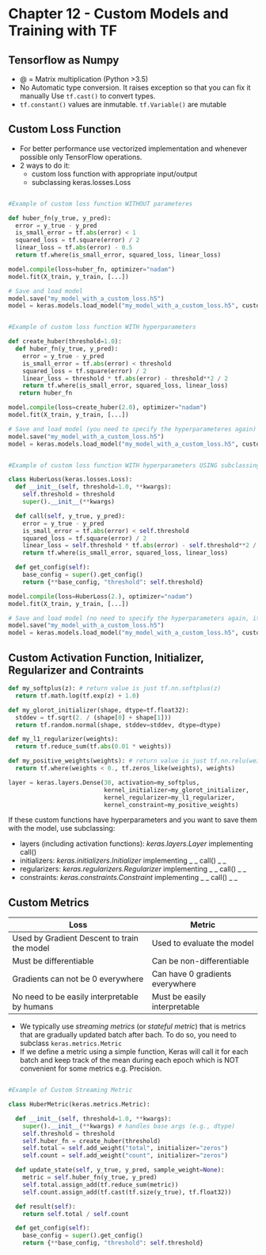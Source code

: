 # Chapter 12 - Custom Models and Training with TF

## Tensorflow as Numpy

- @ = Matrix multiplication (Python >3.5)
- No Automatic type conversion. It raises exception so that you can fix it manually
Use `tf.cast()` to convert types.
- `tf.constant()` values are inmutable. `tf.Variable()` are mutable

## Custom Loss Function
- For better performance use vectorized implementation and whenever possible only TensorFlow operations.
- 2 ways to do it:
  - custom loss function with appropriate input/output
  - subclassing keras.losses.Loss

```python

#Example of custom loss function WITHOUT parameteres

def huber_fn(y_true, y_pred):
  error = y_true - y_pred
  is_small_error = tf.abs(error) < 1
  squared_loss = tf.square(error) / 2
  linear_loss = tf.abs(error) - 0.5
  return tf.where(is_small_error, squared_loss, linear_loss)

model.compile(loss=huber_fn, optimizer="nadam")
model.fit(X_train, y_train, [...])

# Save and load model
model.save("my_model_with_a_custom_loss.h5")
model = keras.models.load_model("my_model_with_a_custom_loss.h5", custom_objects={"huber_fn": huber_fn})
```

```python

#Example of custom loss function WITH hyperparameters

def create_huber(threshold=1.0):
  def huber_fn(y_true, y_pred):
    error = y_true - y_pred
    is_small_error = tf.abs(error) < threshold
    squared_loss = tf.square(error) / 2
    linear_loss = threshold * tf.abs(error) - threshold**2 / 2
    return tf.where(is_small_error, squared_loss, linear_loss)
   return huber_fn

model.compile(loss=create_huber(2.0), optimizer="nadam")
model.fit(X_train, y_train, [...])

# Save and load model (you need to specify the hyperparameteres again)
model.save("my_model_with_a_custom_loss.h5")
model = keras.models.load_model("my_model_with_a_custom_loss.h5", custom_objects={"huber_fn": create_huber(2.0)})
```

```python

#Example of custom loss function WITH hyperparameters USING subclassing

class HuberLoss(keras.losses.Loss):
  def __init__(self, threshold=1.0, **kwargs):
    self.threshold = threshold
    super().__init__(**kwargs)

  def call(self, y_true, y_pred):
    error = y_true - y_pred
    is_small_error = tf.abs(error) < self.threshold
    squared_loss = tf.square(error) / 2
    linear_loss = self.threshold * tf.abs(error) - self.threshold**2 / 2
    return tf.where(is_small_error, squared_loss, linear_loss)

  def get_config(self):
    base_config = super().get_config()
    return {**base_config, "threshold": self.threshold}

model.compile(loss=HuberLoss(2.), optimizer="nadam")
model.fit(X_train, y_train, [...])

# Save and load model (no need to specify the hyperparameters again, it is saved with the model)
model.save("my_model_with_a_custom_loss.h5")
model = keras.models.load_model("my_model_with_a_custom_loss.h5", custom_objects={"HuberLoss": HuberLoss})
```

## Custom Activation Function, Initializer, Regularizer and Contraints

```python
def my_softplus(z): # return value is just tf.nn.softplus(z)
  return tf.math.log(tf.exp(z) + 1.0)

def my_glorot_initializer(shape, dtype=tf.float32):
  stddev = tf.sqrt(2. / (shape[0] + shape[1]))
  return tf.random.normal(shape, stddev=stddev, dtype=dtype)

def my_l1_regularizer(weights):
  return tf.reduce_sum(tf.abs(0.01 * weights))

def my_positive_weights(weights): # return value is just tf.nn.relu(weights)
  return tf.where(weights < 0., tf.zeros_like(weights), weights)

layer = keras.layers.Dense(30, activation=my_softplus,
                           kernel_initializer=my_glorot_initializer,
                           kernel_regularizer=my_l1_regularizer,
                           kernel_constraint=my_positive_weights)

```

If these custom functions have hyperparameters and you want to save them with the model, use subclassing:
- layers (including activation functions): *keras.layers.Layer* implementing call()
- initializers: *keras.initializers.Initializer* implementing _ _ call() _ _ 
- regularizers: *keras.regularizers.Regularizer* implementing _ _ call() _ _
- constraints: *keras.constraints.Constraint* implementing _ _ call() _ _

## Custom Metrics

Loss | Metric
----- | -----
Used by Gradient Descent to train the model | Used to evaluate the model
Must be differentiable | Can be non-differentiable
Gradients can not be 0 everywhere | Can have 0 gradients everywhere
No need to be easily interpretable by humans | Must be easily interpretable

- We typically use *streaming metrics* (or *stateful metric*) that is metrics that are gradually updated batch after bach. To do so, you need to subclass `keras.metrics.Metric`
- If we define a metric using a simple function, Keras will call it for each batch and keep track of the mean during each epoch which is NOT convenient for some metrics e.g. Precision.

 
```python

#Example of Custom Streaming Metric

class HuberMetric(keras.metrics.Metric):

  def __init__(self, threshold=1.0, **kwargs):
    super().__init__(**kwargs) # handles base args (e.g., dtype)
    self.threshold = threshold
    self.huber_fn = create_huber(threshold)
    self.total = self.add_weight("total", initializer="zeros")
    self.count = self.add_weight("count", initializer="zeros")

  def update_state(self, y_true, y_pred, sample_weight=None):
    metric = self.huber_fn(y_true, y_pred)
    self.total.assign_add(tf.reduce_sum(metric))
    self.count.assign_add(tf.cast(tf.size(y_true), tf.float32))

  def result(self):
    return self.total / self.count

  def get_config(self):
    base_config = super().get_config()
    return {**base_config, "threshold": self.threshold}

```
